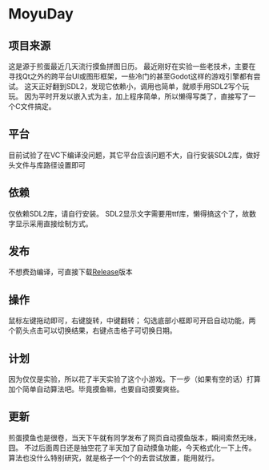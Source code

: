 # MoyuDay

## 项目来源
这是源于煎蛋最近几天流行摸鱼拼图日历。
最近刚好在实验一些老技术，主要在寻找Qt之外的跨平台UI或图形框架，一些冷门的甚至Godot这样的游戏引擎都有尝试。
这天正好翻到SDL2，发现它依赖小，调用也简单，就顺手用SDL2写个玩玩。
因为平时开发以嵌入式为主，加上程序简单，所以懒得写类了，直接写了一个C文件搞定。

## 平台
目前试验了在VC下编译没问题，其它平台应该问题不大，自行安装SDL2库，做好头文件与库路径设置即可

## 依赖
仅依赖SDL2库，请自行安装。
SDL2显示文字需要用ttf库，懒得搞这个了，故数字显示采用直接绘制方式。

## 发布
不想费劲编译，可直接下载[Release](https://github.com/hxcsmol/MoyuDay/releases/tag/Ver1.0.1)版本

## 操作
鼠标左键拖动即可，右键旋转，中键翻转；
勾选底部小框即可开启自动功能，两个箭头点击可以切换结果，右键点击格子可切换日期。

## 计划
因为仅仅是实验，所以花了半天实验了这个小游戏。下一步（如果有空的话）打算加个简单自动算法吧。毕竟摸鱼嘛，也要自动摸要爽些。

## 更新
煎蛋摸鱼也是很卷，当天下午就有同学发布了网页自动摸鱼版本，瞬间索然无味，囧。
不过后面周日还是抽空花了半天加了自动摸鱼功能，今天格式化一下上传。
算法也没什么特别研究，就是格子一个个的去尝试放置，能用就行。

